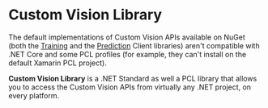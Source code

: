 # Custom Vision Library
The default implementations of Custom Vision APIs available on NuGet (both the [Training](https://www.nuget.org/packages/Microsoft.Cognitive.CustomVision.Training) and the [Prediction](https://www.nuget.org/packages/Microsoft.Cognitive.CustomVision.Prediction) Client libraries) aren't compatible with .NET Core and some PCL profiles (for example, they can't install on the default Xamarin PCL project).

**Custom Vision Library** is a .NET Standard as well a PCL library that allows you to access the Custom Vision APIs from virtually any .NET project, on every platform.

